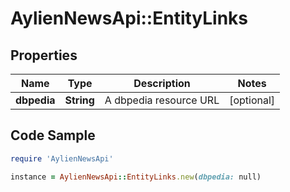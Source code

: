 # AylienNewsApi::EntityLinks

## Properties

Name | Type | Description | Notes
------------ | ------------- | ------------- | -------------
**dbpedia** | **String** | A dbpedia resource URL | [optional] 

## Code Sample

```ruby
require 'AylienNewsApi'

instance = AylienNewsApi::EntityLinks.new(dbpedia: null)
```



